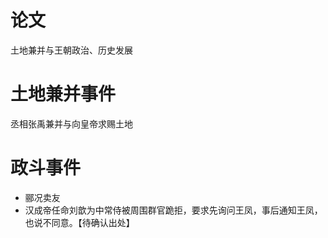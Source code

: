
# 论文

土地兼并与王朝政治、历史发展

# 土地兼并事件

丞相张禹兼并与向皇帝求赐土地

# 政斗事件

* 郦况卖友
* 汉成帝任命刘歆为中常侍被周围群官跪拒，要求先询问王凤，事后通知王凤，也说不同意。【待确认出处】